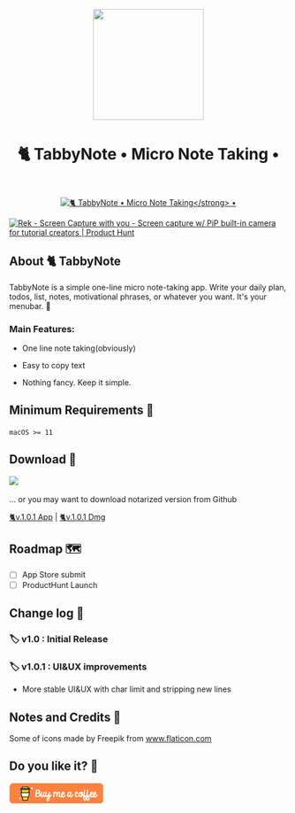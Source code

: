 <div align="center">
	<img src="https://imgur.com/iMHjFcU.png" width="200" height="200" />
	<h1><strong>🐈 TabbyNote • Micro Note Taking</strong> •</h1>
	
</div>
<br>

<p align="center">
<a href="https://apps.apple.com/us/app/rek-screen-capture-with-pip/id1543879930" target="_blank">
    <img
      src="https://imgur.com/6CcYaPp.gif"
      height="520"
      alt="🐈 TabbyNote • Micro Note Taking</strong> •"
      title="🐈 TabbyNote • Micro Note Taking</strong> •"
    /></a>

<a href="https://www.producthunt.com/posts/rek-screen-capture-with-you?utm_source=badge-featured&utm_medium=badge&utm_souce=badge-rek-screen-capture-with-you" target="_blank"><img src="https://api.producthunt.com/widgets/embed-image/v1/featured.svg?post_id=277727&theme=dark" alt="Rek - Screen Capture with you - Screen capture w/ PiP built-in camera for tutorial creators | Product Hunt" style="width: 250px; height: 54px;" width="250" height="54" /></a>
	
  </p>
 

## About 🐈 TabbyNote

TabbyNote is a simple one-line micro note-taking app. Write your daily plan, todos, list, notes, motivational phrases, or whatever you want. It's your menubar.  🙌 


### Main Features:

- One line note taking(obviously)

- Easy to copy text 

- Nothing fancy. Keep it simple.


## Minimum Requirements 🤔

`macOS >= 11`

## Download 🚀

[![](https://linkmaker.itunes.apple.com/assets/shared/badges/en-us/macappstore-lrg.svg)](https://apps.apple.com/us/app/rek-screen-capture-with-pip/id1543879930)

... or you may want to download notarized version from Github

[🐈v.1.0.1 App](https://github.com/thetabbycat/TabbyNote/releases/download/1.0.1/TabbyNote.zip) | [🐈v.1.0.1 Dmg](https://github.com/thetabbycat/TabbyNote/releases/download/1.0.1/TabbyNote.1.0.dmg)

## Roadmap 🗺

- [ ] App Store submit
- [ ] ProductHunt Launch

## Change log 🧠

### 🏷 v1.0 : Initial Release

###  🏷 v1.0.1 : UI&UX improvements

- More stable UI&UX with char limit and stripping new lines


## Notes and Credits 🍍

Some of icons made by Freepik from www.flaticon.com

## Do you like it? 🙌

[![Buy Me A Coffee](https://raw.githubusercontent.com/stevenselcuk/palamut/master/tools/orange_img.png)](https://www.buymeacoffee.com/stevenselcuk)


